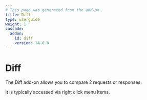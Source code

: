 ```yaml
---
# This page was generated from the add-on.
title: Diff
type: userguide
weight: 1
cascade:
  addon:
    id: diff
    version: 14.0.0
---
```


# Diff

The Diff add-on allows you to compare 2 requests or responses.

It is typically accessed via right click menu items.
